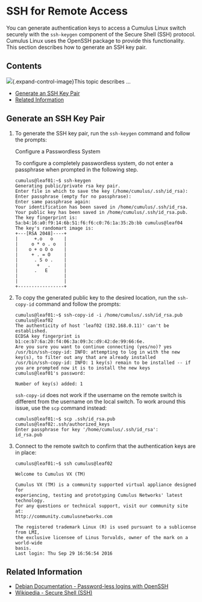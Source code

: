 # SSH for Remote Access

You can generate authentication keys to access a Cumulus Linux switch
securely with the `ssh-keygen` component of the Secure Shell (SSH)
protocol. Cumulus Linux uses the OpenSSH package to provide this
functionality. This section describes how to generate an SSH key pair.

## Contents

![](images/icons/grey_arrow_down.png){.expand-control-image}This topic
describes ...

-   [Generate an SSH Key Pair](#SSHforRemoteAccess-GenerateanSSHKeyPair)
-   [Related Information](#SSHforRemoteAccess-RelatedInformation)

## Generate an SSH Key Pair

1.  To generate the SSH key pair, run the `ssh-keygen` command and
    follow the prompts:

    Configure a Passwordless System

    To configure a completely passwordless system, do not enter a
    passphrase when prompted in the following step.

    ``` text
    cumulus@leaf01:~$ ssh-keygen
    Generating public/private rsa key pair.
    Enter file in which to save the key (/home/cumulus/.ssh/id_rsa): 
    Enter passphrase (empty for no passphrase): 
    Enter same passphrase again: 
    Your identification has been saved in /home/cumulus/.ssh/id_rsa.
    Your public key has been saved in /home/cumulus/.ssh/id_rsa.pub.
    The key fingerprint is:
    5a:b4:16:a0:f9:14:6b:51:f6:f6:c0:76:1a:35:2b:bb cumulus@leaf04
    The key's randomart image is:
    +---[RSA 2048]----+
    |      +.o   o    |
    |     o * o . o   |
    |    o + o O o    |
    |     + . = O     |
    |      . S o .    |
    |       +   .     |
    |      .   E      |
    |                 |
    |                 |
    +-----------------+
    ```

2.  To copy the generated public key to the desired location, run the
    `ssh-copy-id` command and follow the prompts:

    ``` text
    cumulus@leaf01:~$ ssh-copy-id -i /home/cumulus/.ssh/id_rsa.pub cumulus@leaf02
    The authenticity of host 'leaf02 (192.168.0.11)' can't be established.
    ECDSA key fingerprint is b1:ce:b7:6a:20:f4:06:3a:09:3c:d9:42:de:99:66:6e.
    Are you sure you want to continue connecting (yes/no)? yes
    /usr/bin/ssh-copy-id: INFO: attempting to log in with the new key(s), to filter out any that are already installed
    /usr/bin/ssh-copy-id: INFO: 1 key(s) remain to be installed -- if you are prompted now it is to install the new keys
    cumulus@leaf01's password:

    Number of key(s) added: 1
    ```

    `ssh-copy-id` does not work if the username on the remote switch is
    different from the username on the local switch. To work around this
    issue, use the `scp` command instead:

    ``` text
    cumulus@leaf01:~$ scp .ssh/id_rsa.pub cumulus@leaf02:.ssh/authorized_keys
    Enter passphrase for key '/home/cumulus/.ssh/id_rsa':
    id_rsa.pub
    ```

3.  Connect to the remote switch to confirm that the authentication keys
    are in place:

    ``` text
    cumulus@leaf01:~$ ssh cumulus@leaf02

    Welcome to Cumulus VX (TM)

    Cumulus VX (TM) is a community supported virtual appliance designed for
    experiencing, testing and prototyping Cumulus Networks' latest technology.
    For any questions or technical support, visit our community site at:
    http://community.cumulusnetworks.com

    The registered trademark Linux (R) is used pursuant to a sublicense from LMI,
    the exclusive licensee of Linus Torvalds, owner of the mark on a world-wide
    basis.
    Last login: Thu Sep 29 16:56:54 2016
    ```

## Related Information

-   [Debian Documentation - Password-less logins with
    OpenSSH](https://debian-administration.org/article/152/Password-less_logins_with_OpenSSH)
-   [Wikipedia - Secure Shell
    (SSH)](http://en.wikipedia.org/wiki/Secure_Shell)
